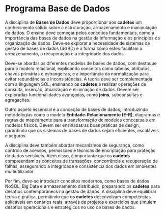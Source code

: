 # Programa Base de Dados

A disciplina de **Bases de Dados** deve proporcionar aos **cadetes** um conhecimento sólido sobre a estruturação, armazenamento e manipulação de dados. O ensino deve começar pelos conceitos fundamentais, como a importância das bases de dados na gestão da informação e os princípios da organização de dados. Deve-se explorar a necessidade de sistemas de gestão de bases de dados (SGBD) e a forma como estes facilitam o armazenamento, a recuperação e a integridade dos dados.

Deve-se abordar os diferentes modelos de bases de dados, com destaque para o modelo relacional, explicando conceitos como tabelas, atributos, chaves primárias e estrangeiras, e a importância da normalização para evitar redundâncias e inconsistências. A teoria deve ser complementada com a linguagem SQL, ensinando os **cadetes** a realizar operações de consulta, inserção, atualização e eliminação de dados. Devem ser exploradas funcionalidades avançadas, como **joins**, subconsultas e agregações.

Outro aspeto essencial é a conceção de bases de dados, introduzindo metodologias como o modelo **Entidade-Relacionamento (E-R)**, diagramas e regras de mapeamento para a transformação de modelos conceptuais em modelos físicos. Devem ser ensinadas as boas práticas de design, garantindo que os sistemas de bases de dados sejam eficientes, escaláveis e seguros.

A disciplina deve também abordar mecanismos de segurança, como controlo de acessos, permissões e técnicas de encriptação para proteção de dados sensíveis. Além disso, é importante que os **cadetes** compreendam os conceitos de transações, concorrência e recuperação de falhas, assegurando a integridade e consistência dos dados em ambientes multiutilizador.

Por fim, deve-se introduzir conceitos modernos, como bases de dados NoSQL, Big Data e armazenamento distribuído, preparando os **cadetes** para desafios contemporâneos na gestão de dados. A disciplina deve equilibrar teoria e prática, permitindo que os **cadetes** desenvolvam competências aplicáveis em cenários reais, através de projetos e exercícios que simulem desafios operacionais e estratégicos no uso de bases de dados.
